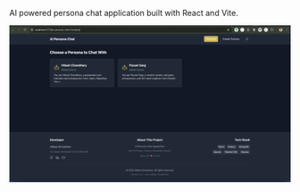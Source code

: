 AI powered persona chat application built with React and Vite.



![Screenshot](./src/assets/image.png)
